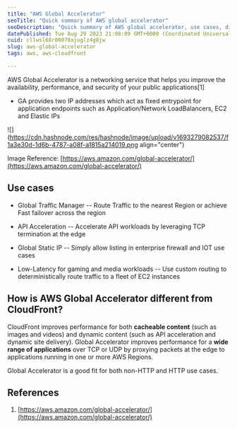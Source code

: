 ```yaml
---
title: "AWS Global Accelerator"
seoTitle: "Quick summary of AWS global accelerator"
seoDescription: "Quick summary of AWS global accelerator, use cases, difference between global accelerator and cloudfront"
datePublished: Tue Aug 29 2023 21:00:09 GMT+0000 (Coordinated Universal Time)
cuid: cllwsl68r00070ajuglz4g8jw
slug: aws-global-accelerator
tags: aws, aws-cloudfront

---
```


AWS Global Accelerator is a networking service that helps you improve the availability, performance, and security of your public applications\[1\]

* GA provides two IP addresses which act as fixed entrypoint for application endpoints such as Application/Network LoadBalancers, EC2 and Elastic IPs
    

![](https://cdn.hashnode.com/res/hashnode/image/upload/v1693279082537/f1a3e30d-1d6b-4787-a08f-a1815a214019.png align="center")

Image Reference: [https://aws.amazon.com/global-accelerator/](https://aws.amazon.com/global-accelerator/)

## Use cases

* Global Traffic Manager -- Route Traffic to the nearest Region or achieve Fast failover across the region
    
* API Acceleration -- Accelerate API workloads by leveraging TCP termination at the edge
    
* Global Static IP -- Simply allow listing in enterprise firewall and IOT use cases
    
* Low-Latency for gaming and media workloads -- Use custom routing to deterministically route traffic to a fleet of EC2 instances
    

## How is AWS Global Accelerator different from CloudFront?

CloudFront improves performance for both **cacheable content** (such as images and videos) and dynamic content (such as API acceleration and dynamic site delivery). Global Accelerator improves performance for a **wide range of applications** over TCP or UDP by proxying packets at the edge to applications running in one or more AWS Regions.

Global Accelerator is a good fit for both non-HTTP and HTTP use cases.

## References

1. [https://aws.amazon.com/global-accelerator/](https://aws.amazon.com/global-accelerator/)